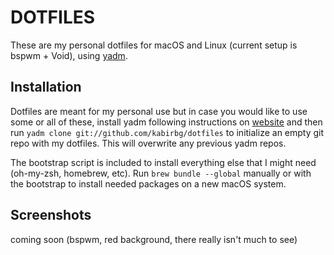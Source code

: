 # DOTFILES

These are my personal dotfiles for macOS and Linux (current setup is bspwm + Void), using [yadm](https://yadm.io).

## Installation

Dotfiles are meant for my personal use but in case you would like to use some or all of these, install yadm following instructions on [website](https://yadm.io) and then run `yadm clone git://github.com/kabirbg/dotfiles` to initialize an empty git repo with my dotfiles. This will overwrite any previous yadm repos.

The bootstrap script is included to install everything else that I might need (oh-my-zsh, homebrew, etc). Run `brew bundle --global` manually or with the bootstrap to install needed packages on a new macOS system.

## Screenshots

coming soon (bspwm, red background, there really isn't much to see)
